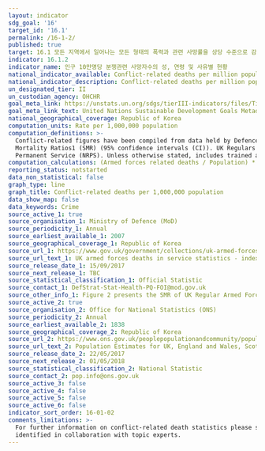 ```yaml
---
layout: indicator
sdg_goal: '16'
target_id: '16.1'
permalink: /16-1-2/
published: true
target: 16.1 모든 지역에서 일어나는 모든 형태의 폭력과 관련 사망률을 상당 수준으로 감소 
indicator: 16.1.2
indicator_name: 인구 10만명당 분쟁관련 사망자수의 성, 연령 및 사유별 현황
national_indicator_available: Conflict-related deaths per million population
national_indicator_description: Conflict-related deaths per million population
un_designated_tier: II
un_custodian_agency: OHCHR
goal_meta_link: https://unstats.un.org/sdgs/tierIII-indicators/files/Tier3-16-01-02.pdf
goal_meta_link_text: United Nations Sustainable Development Goals Metadata (PDF 1.3 MB)
national_geographical_coverage: Republic of Korea
computation_units: Rate per 1,000,000 population
computation_definitions: >-
  Conflict-related figures have been compiled from data held by Defence Statistics. The data are presented for Tri-Service and separately for each of the services; Naval Service, Army and Royal Air Force. Figures are presented for UK Regular Armed Forces deaths by Service, Standardised
  Mortality Ratios1 (SMR) (95% confidence intervals (CI)). UK Regulars are defined as full time Service personnel, including Nursing Services, but excluding FTRS personnel, Gurkhas, Naval activated Reservists, mobilised Reservists, Military Provost Guarding Service (MPGS) and Non Regular
  Permanent Service (NRPS). Unless otherwise stated, includes trained and untrained personnel.
computation_calculations: (Armed forces related deaths / Population) * 1,000,000
reporting_status: notstarted
data_non_statistical: false
graph_type: line
graph_title: Conflict-related deaths per 1,000,000 population
data_show_map: false
data_keywords: Crime
source_active_1: true
source_organisation_1: Ministry of Defence (MoD)
source_periodicity_1: Annual
source_earliest_available_1: 2007
source_geographical_coverage_1: Republic of Korea
source_url_1: https://www.gov.uk/government/collections/uk-armed-forces-deaths-in-service-statistics-index
source_url_text_1: UK armed forces deaths in service statistics - index
source_release_date_1: 15/09/2017
source_next_release_1: TBC
source_statistical_classification_1: Official Statistic 
source_contact_1: DefStrat-Stat-Health-PQ-FOI@mod.gov.uk
source_other_info_1: Figure 2 presents the SMR of UK Regular Armed Forces deaths by Service, 2007-2016.
source_active_2: true
source_organisation_2: Office for National Statistics (ONS)
source_periodicity_2: Annual
source_earliest_available_2: 1838
source_geographical_coverage_2: Republic of Korea
source_url_2: https://www.ons.gov.uk/peoplepopulationandcommunity/populationandmigration/populationestimates/datasets/populationestimatesforukenglandandwalesscotlandandnorthernireland 
source_url_text_2: Population Estimates for UK, England and Wales, Scotland and Northern Ireland
source_release_date_2: 22/05/2017
source_next_release_2: 01/05/2018
source_statistical_classification_2: National Statistic
source_contact_2: pop.info@ons.gov.uk 
source_active_3: false
source_active_4: false
source_active_5: false
source_active_6: false
indicator_sort_order: 16-01-02
comments_limitations: >-
  For further information on conflict-related death statistics please see https://www.gov.uk/government/uploads/system/uploads/attachment_data/file/603600/20170330_UK_Deaths_National_Statistic_2017_O.pdf Data follows the UN specification for this indicator. This indicator has not been
  identified in collaboration with topic experts.
---
```

